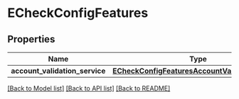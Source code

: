 # ECheckConfigFeatures

## Properties
Name | Type | Description | Notes
------------ | ------------- | ------------- | -------------
**account_validation_service** | [**ECheckConfigFeaturesAccountValidationService**](ECheckConfigFeaturesAccountValidationService.md) |  | [optional] 

[[Back to Model list]](../README.md#documentation-for-models) [[Back to API list]](../README.md#documentation-for-api-endpoints) [[Back to README]](../README.md)


